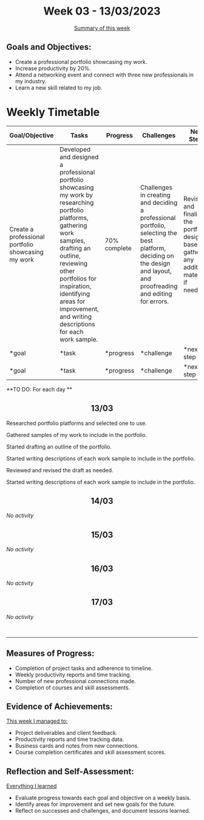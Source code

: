 <h1 align="center">Week 03 - 13/03/2023</h1>

<p align="center"><a href="#summary">Summary of this week</a></p>

 <h2>Goals and Objectives:</h2>
      <ul>
        <li>Create a professional portfolio showcasing my work.</li>
        <li>Increase productivity by 20%.</li>
        <li>Attend a networking event and connect with three new professionals in my industry.</li>
        <li>Learn a new skill related to my job.</li>
      </ul>

<h1>Weekly Timetable</h1>
<table>
  <thead>
    <tr>
      <th>Goal/Objective</th>
      <th>Tasks</th>
      <th>Progress</th>
      <th>Challenges</th>
      <th>Next Steps</th>
    </tr>
  </thead>
  <tbody>
    <tr>
      <td>Create a professional portfolio showcasing my work</td>
      <td>Developed and designed a professional portfolio showcasing my work by researching portfolio platforms, gathering work samples, drafting an outline, reviewing other portfolios for inspiration, identifying areas for improvement, and writing descriptions for each work sample.</td>
      <td>70% <br> complete</td>
      <td>Challenges in creating and deciding a professional portfolio, selecting the best platform, deciding on the design and layout, and proofreading and editing for errors.</td>
      <td>Revise and finalize the portfolio design based, gather any additional materials if needed.</td>
    </tr>
    <tr>
      <td>*goal</td>
      <td>*task</td>
      <td>*progress</td>
      <td>*challenge</td>
      <td>*next step</td>
    </tr>
     <tr>
      <td>*goal</td>
      <td>*task</td>
      <td>*progress</td>
      <td>*challenge</td>
      <td>*next step</td>
    </tr>
  </tbody>
</table>

**TO DO: For each day **

<h2 align="center">13/03</h2>

<p>Researched portfolio platforms and selected one to use.</p>
<p>Gathered samples of my work to include in the portfolio.</p>
<p>Started drafting an outline of the portfolio.</p>
<p>Started writing descriptions of each work sample to include in the portfolio.</p>
<p>Reviewed and revised the draft as needed.</p><p>Started writing descriptions of each work sample to include in the portfolio.

<h2 align="center">14/03</h2>

*No activity*

<h2 align="center">15/03</h2>

*No activity*

<h2 align="center">16/03</h2>

*No activity*
<h2 align="center">17/03</h2>

*No activity*


<br/>

<hr id="summary" /><!-- Fill this section at the end of each week, -->
      <h2>Measures of Progress:</h2>
      <ul>
        <li>Completion of project tasks and adherence to timeline.</li>
        <li>Weekly productivity reports and time tracking.</li>
        <li>Number of new professional connections made.</li>
        <li>Completion of courses and skill assessments.</li>
      </ul>

<h2>Evidence of Achievements:</h2>
<u>This week I managed to:</u>
      <ul>
        <li>Project deliverables and client feedback.</li>
        <li>Productivity reports and time tracking data.</li>
        <li>Business cards and notes from new connections.</li>
        <li>Course completion certificates and skill assessment scores.</li>
      </ul>

<h2>Reflection and Self-Assessment:</h2>
<u>Everything I learned</u>
      <ul>
        <li>Evaluate progress towards each goal and objective on a weekly basis.</li>
        <li>Identify areas for improvement and set new goals for the future.</li>
        <li>Reflect on successes and challenges, and document lessons learned.</li>
      </ul>